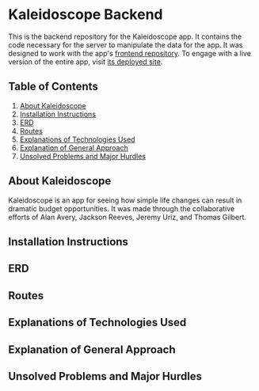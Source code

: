 # Kaleidoscope Backend

This is the backend repository for the Kaleidoscope app. It contains the code necessary for the server to manipulate the data for the app. It was designed to work with the app's [frontend repository](https://github.com/jtreeves/budget-frontend). To engage with a live version of the entire app, visit [its deployed site](HEROKULINKTK).

## Table of Contents

1. [About Kaleidoscope](https://github.com/jtreeves/budget-backend#about-kaleidoscope)
2. [Installation Instructions](https://github.com/jtreeves/budget-backend#installation-instructions)
3. [ERD](https://github.com/jtreeves/budget-backend#erd)
4. [Routes](https://github.com/jtreeves/budget-backend#routes)
5. [Explanations of Technologies Used](https://github.com/jtreeves/budget-backend#explanations-of-technologies-used)
6. [Explanation of General Approach](https://github.com/jtreeves/budget-backend#explanation-of-general-approach)
7. [Unsolved Problems and Major Hurdles](https://github.com/jtreeves/budget-backend#unsolved-problems-and-major-hurdles)

## About Kaleidoscope

Kaleidoscope is an app for seeing how simple life changes can result in dramatic budget opportunities. It was made through the collaborative efforts of Alan Avery, Jackson Reeves, Jeremy Uriz, and Thomas Gilbert.

## Installation Instructions

## ERD

## Routes

## Explanations of Technologies Used

## Explanation of General Approach

## Unsolved Problems and Major Hurdles
